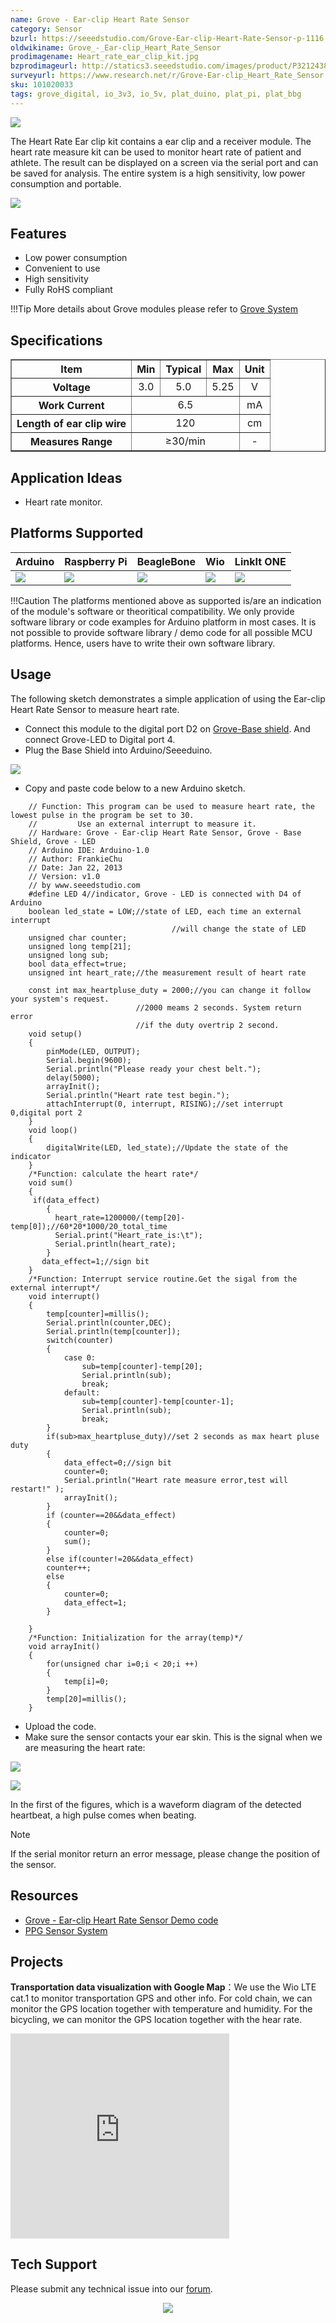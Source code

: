 ```yaml
---
name: Grove - Ear-clip Heart Rate Sensor
category: Sensor
bzurl: https://seeedstudio.com/Grove-Ear-clip-Heart-Rate-Sensor-p-1116.html
oldwikiname: Grove_-_Ear-clip_Heart_Rate_Sensor
prodimagename: Heart_rate_ear_clip_kit.jpg
bzprodimageurl: http://statics3.seeedstudio.com/images/product/P3212438.jpg
surveyurl: https://www.research.net/r/Grove-Ear-clip_Heart_Rate_Sensor
sku: 101020033
tags: grove_digital, io_3v3, io_5v, plat_duino, plat_pi, plat_bbg
---
```


![](https://raw.githubusercontent.com/SeeedDocument/Grove-Ear-clip_Heart_Rate_Sensor/master/img/Heart_rate_ear_clip_kit.jpg)

The Heart Rate Ear clip kit contains a ear clip and a receiver module. The heart rate measure kit can be used to monitor heart rate of patient and athlete. The result can be displayed on a screen via the serial port and can be saved for analysis. The entire system is a high sensitivity, low power consumption and portable.

[![](https://raw.githubusercontent.com/SeeedDocument/common/master/Get_One_Now_Banner.png)](http://www.seeedstudio.com/Grove-Ear-clip-Heart-Rate-Sensor-p-1116.html)

Features
--------

-   Low power consumption
-   Convenient to use
-   High sensitivity
-   Fully RoHS compliant

!!!Tip
    More details about Grove modules please refer to [Grove System](http://wiki.seeedstudio.com/Grove_System/)
    
Specifications
-------------

<table border="1" cellspacing="0" width="80%">
<tr>
<th scope="col">
Item
</th>
<th scope="col">
Min
</th>
<th scope="col">
Typical
</th>
<th scope="col">
Max
</th>
<th scope="col">
Unit
</th>
</tr>
<tr align="center">
<th scope="row">
Voltage
</th>
<td>
3.0
</td>
<td>
5.0
</td>
<td>
5.25
</td>
<td>
V
</td>
</tr>
<tr align="center">
<th scope="row">
Work Current
</th>
<td colspan="3">
6.5
</td>
<td>
mA
</td>
</tr>
<tr align="center">
<th scope="row">
Length of ear clip wire
</th>
<td colspan="3">
120
</td>
<td>
cm
</td>
</tr>
<tr align="center">
<th scope="row">
Measures Range
</th>
<td colspan="3">
≥30/min
</td>
<td>
-
</td>
</tr>
</table>

Application Ideas
-----------------

-   Heart rate monitor.

Platforms Supported
-------------------

| Arduino                                                                                             | Raspberry Pi                                                                                             | BeagleBone                                                                                      | Wio                                                                                               | LinkIt ONE                                                                                         |
|-----------------------------------------------------------------------------------------------------|----------------------------------------------------------------------------------------------------------|-------------------------------------------------------------------------------------------------|---------------------------------------------------------------------------------------------------|----------------------------------------------------------------------------------------------------|
| ![](https://raw.githubusercontent.com/SeeedDocument/wiki_english/master/docs/images/arduino_logo.jpg) | ![](https://raw.githubusercontent.com/SeeedDocument/wiki_english/master/docs/images/raspberry_pi_logo.jpg) | ![](https://raw.githubusercontent.com/SeeedDocument/wiki_english/master/docs/images/bbg_logo.jpg) | ![](https://raw.githubusercontent.com/SeeedDocument/wiki_english/master/docs/images/wio_logo_n.jpg) | ![](https://raw.githubusercontent.com/SeeedDocument/wiki_english/master/docs/images/linkit_logo_n.jpg) |

!!!Caution
    The platforms mentioned above as supported is/are an indication of the module's software or theoritical compatibility. We only provide software library or code examples for Arduino platform in most cases. It is not possible to provide software library / demo code for all possible MCU platforms. Hence, users have to write their own software library.


Usage
-----

The following sketch demonstrates a simple application of using the Ear-clip Heart Rate Sensor to measure heart rate.

-   Connect this module to the digital port D2 on [Grove-Base shield](http://www.seeedstudio.com/depot/grove-base-shield-p-754.html?cPath=132). And connect Grove-LED to Digital port 4.
-   Plug the Base Shield into Arduino/Seeeduino.

![](https://files.seeedstudio.com/wiki/Grove-Ear-clip_Heart_Rate_Sensor/img/with_ardu.jpg)

-   Copy and paste code below to a new Arduino sketch.

```
    // Function: This program can be used to measure heart rate, the lowest pulse in the program be set to 30.
    //         Use an external interrupt to measure it.
    // Hardware: Grove - Ear-clip Heart Rate Sensor, Grove - Base Shield, Grove - LED
    // Arduino IDE: Arduino-1.0
    // Author: FrankieChu       
    // Date: Jan 22, 2013
    // Version: v1.0
    // by www.seeedstudio.com
    #define LED 4//indicator, Grove - LED is connected with D4 of Arduino
    boolean led_state = LOW;//state of LED, each time an external interrupt 
                                    //will change the state of LED
    unsigned char counter;
    unsigned long temp[21];
    unsigned long sub;
    bool data_effect=true;
    unsigned int heart_rate;//the measurement result of heart rate

    const int max_heartpluse_duty = 2000;//you can change it follow your system's request.
                            //2000 meams 2 seconds. System return error 
                            //if the duty overtrip 2 second.
    void setup()
    {
        pinMode(LED, OUTPUT);
        Serial.begin(9600);
        Serial.println("Please ready your chest belt.");
        delay(5000);
        arrayInit();
        Serial.println("Heart rate test begin.");
        attachInterrupt(0, interrupt, RISING);//set interrupt 0,digital port 2
    }
    void loop()
    {
        digitalWrite(LED, led_state);//Update the state of the indicator
    }
    /*Function: calculate the heart rate*/
    void sum()
    {
     if(data_effect)
        {
          heart_rate=1200000/(temp[20]-temp[0]);//60*20*1000/20_total_time 
          Serial.print("Heart_rate_is:\t");
          Serial.println(heart_rate);
        }
       data_effect=1;//sign bit
    }
    /*Function: Interrupt service routine.Get the sigal from the external interrupt*/
    void interrupt()
    {
        temp[counter]=millis();
        Serial.println(counter,DEC);
        Serial.println(temp[counter]);
        switch(counter)
        {
            case 0:
                sub=temp[counter]-temp[20];
                Serial.println(sub);
                break;
            default:
                sub=temp[counter]-temp[counter-1];
                Serial.println(sub);
                break;
        }
        if(sub>max_heartpluse_duty)//set 2 seconds as max heart pluse duty
        {
            data_effect=0;//sign bit
            counter=0;
            Serial.println("Heart rate measure error,test will restart!" );
            arrayInit();
        }
        if (counter==20&&data_effect)
        {
            counter=0;
            sum();
        }
        else if(counter!=20&&data_effect)
        counter++;
        else 
        {
            counter=0;
            data_effect=1;
        }
        
    }
    /*Function: Initialization for the array(temp)*/
    void arrayInit()
    {
        for(unsigned char i=0;i < 20;i ++)
        {
            temp[i]=0;
        }
        temp[20]=millis();
    }
```

-   Upload the code.
-   Make sure the sensor contacts your ear skin. This is the signal when we are measuring the heart rate:

![](https://files.seeedstudio.com/wiki/Grove-Ear-clip_Heart_Rate_Sensor/img/ardu_serial1.jpg)

![](https://files.seeedstudio.com/wiki/Grove-Ear-clip_Heart_Rate_Sensor/img/ardu_serial2.jpg)

In the first of the figures, which is a waveform diagram of the detected heartbeat, a high pulse comes when beating. 

<div class="admonition note">
<p class="admonition-title">Note</p>
If the serial monitor return an error message, please change the position of the sensor.
</div>

Resources
---------

- [Grove - Ear-clip Heart Rate Sensor Demo code](https://raw.githubusercontent.com/SeeedDocument/Grove-Ear-clip_Heart_Rate_Sensor/master/res/Grove-Heart_rate_chest_belt_V1.0.zip)
- [PPG Sensor System](https://files.seeedstudio.com/wiki/Grove-Ear-clip_Heart_Rate_Sensor/res/PPG%20Sensor%20System.pdf)

<!-- This Markdown file was created from http://www.seeedstudio.com/wiki/Grove_-_Ear-clip_Heart_Rate_Sensor -->

## Projects

**Transportation data visualization with Google Map**：We use the Wio LTE cat.1 to monitor transportation GPS and other info. For cold chain, we can monitor the GPS location together with temperature and humidity. For the bicycling,  we can monitor the GPS location together with the hear rate. 

<iframe frameborder='0' height='327.5' scrolling='no' src='https://project.seeedstudio.com/SeeedStudio/atmospheric-pollution-visualization-1940f4/embed' width='350'></iframe>


## Tech Support
Please submit any technical issue into our [forum](http://forum.seeedstudio.com/). <br /><p style="text-align:center"><a href="https://www.seeedstudio.com/act-4.html?utm_source=wiki&utm_medium=wikibanner&utm_campaign=newproducts" target="_blank"><img src="https://github.com/SeeedDocument/Wiki_Banner/raw/master/new_product.jpg" /></a></p>